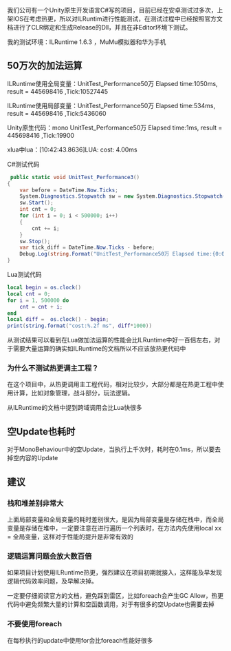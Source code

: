 我们公司有一个Unity原生开发语言C#写的项目，目前已经在安卓测试过多次，上架IOS在考虑热更，所以对ILRuntim进行性能测试，在测试过程中已经按照官方文档进行了CLR绑定和生成Release的Dll，并且在非Editor环境下测试。

我的测试环境：ILRuntime 1.6.3 ，MuMu模拟器和华为手机

## 50万次的加法运算

ILRuntime使用全局变量：UnitTest_Performance50万 Elapsed time:1050ms, result = 445698416  ,Tick:10527445

ILRuntime使用局部变量：UnitTest_Performance50万 Elapsed time:534ms, result = 445698416  ,Tick:5436060

Unity原生代码：mono UnitTest_Performance50万 Elapsed time:1ms, result = 445698416  ,Tick:19900

xlua中lua：[10:42:43.8636]LUA: cost: 4.00ms

C#测试代码

```c#
 public static void UnitTest_Performance3()
{
	var before = DateTime.Now.Ticks;
	System.Diagnostics.Stopwatch sw = new System.Diagnostics.Stopwatch();
	sw.Start();
	int cnt = 0;
	for (int i = 0; i < 500000; i++)
	{
		cnt += i;
	}
	sw.Stop();
	var tick_diff = DateTime.Now.Ticks - before;
	Debug.Log(string.Format("UnitTest_Performance50万 Elapsed time:{0:0}ms, result = {1}  ,Tick:{2}", sw.ElapsedMilliseconds, cnt,tick_diff));
}
```

Lua测试代码

```lua
local begin = os.clock()
local cnt = 0;
for i = 1, 500000 do
	cnt = cnt + i;
end
local diff =  os.clock() - begin;
print(string.format("cost:%.2f ms", diff*1000))
```

从测试结果可以看到在Lua做加法运算的性能会比ILRuntime中好一百倍左右，对于需要大量运算的确实如ILRuntime的文档所以不应该放热更代码中

### 为什么不测试热更调主工程？

在这个项目中，从热更调用主工程代码，相对比较少，大部分都是在热更工程中使用计算，比如对象管理，战斗部分，玩法逻辑。

从ILRuntime的文档中提到跨域调用会比Lua快很多

## 空Update也耗时

对于MonoBehaviour中的空Update，当执行上千次时，耗时在0.1ms，所以要去掉空内容的Update

## 建议

### 栈和堆差别非常大

上面局部变量和全局变量的耗时差别很大，是因为局部变量是存储在栈中，而全局变量是存储在堆中，一定要注意在进行遍历一个列表时，在方法内先使用local xx = 全局变量，这样对于性能的提升是非常有效的

### 逻辑运算问题会放大数百倍

如果项目计划使用ILRuntime热更，强烈建议在项目初期就接入，这样能及早发现逻辑代码效率问题，及早解决掉。

一定要仔细阅读官方的文档，避免踩到雷区，比如foreach会产生GC Allow，热更代码中避免频繁大量的计算和空函数调用，对于有很多的空Update也需要去掉

### 不要使用foreach

在每秒执行的update中使用for会比foreach性能好很多